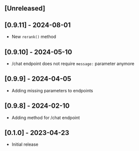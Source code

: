 ## [Unreleased]

## [0.9.11] - 2024-08-01
- New `rerank()` method

## [0.9.10] - 2024-05-10
- /chat endpoint does not require `message:` parameter anymore

## [0.9.9] - 2024-04-05
- Adding missing parameters to endpoints

## [0.9.8] - 2024-02-10
- Adding method for /chat endpoint

## [0.1.0] - 2023-04-23

- Initial release
